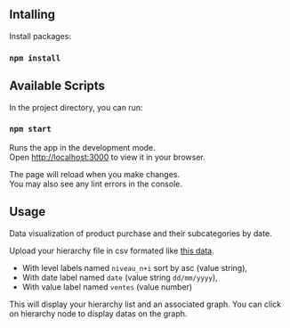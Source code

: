 ## Intalling

Install packages:

### `npm install`

## Available Scripts

In the project directory, you can run:

### `npm start`

Runs the app in the development mode.\
Open [http://localhost:3000](http://localhost:3000) to view it in your browser.

The page will reload when you make changes.\
You may also see any lint errors in the console.

## Usage

Data visualization of product purchase and their subcategories by date.

Upload your hierarchy file in csv formated like [this data](src/data.csv).
- With level labels named `niveau_n+i` sort by asc (value string), 
- With date label named `date` (value string `dd/mm/yyyy`),
- With value label named `ventes` (value number)

This will display your hierarchy list and an associated graph.
You can click on hierarchy node to display datas on the graph.